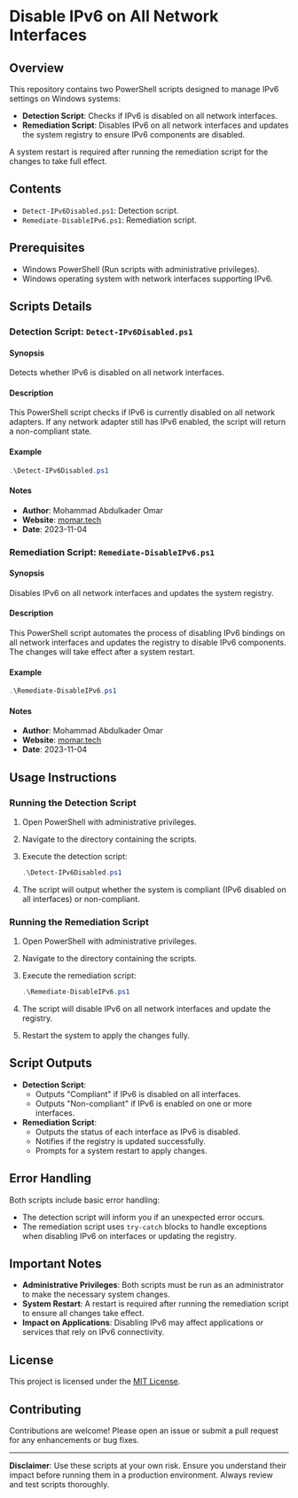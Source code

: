 # Disable IPv6 on All Network Interfaces

## Overview

This repository contains two PowerShell scripts designed to manage IPv6 settings on Windows systems:

- **Detection Script**: Checks if IPv6 is disabled on all network interfaces.
- **Remediation Script**: Disables IPv6 on all network interfaces and updates the system registry to ensure IPv6 components are disabled.

A system restart is required after running the remediation script for the changes to take full effect.

## Contents

- `Detect-IPv6Disabled.ps1`: Detection script.
- `Remediate-DisableIPv6.ps1`: Remediation script.

## Prerequisites

- Windows PowerShell (Run scripts with administrative privileges).
- Windows operating system with network interfaces supporting IPv6.

## Scripts Details

### Detection Script: `Detect-IPv6Disabled.ps1`

#### Synopsis

Detects whether IPv6 is disabled on all network interfaces.

#### Description

This PowerShell script checks if IPv6 is currently disabled on all network adapters. If any network adapter still has IPv6 enabled, the script will return a non-compliant state.

#### Example

```powershell
.\Detect-IPv6Disabled.ps1
```

#### Notes

- **Author**: Mohammad Abdulkader Omar
- **Website**: [momar.tech](https://momar.tech)
- **Date**: 2023-11-04

### Remediation Script: `Remediate-DisableIPv6.ps1`

#### Synopsis

Disables IPv6 on all network interfaces and updates the system registry.

#### Description

This PowerShell script automates the process of disabling IPv6 bindings on all network interfaces and updates the registry to disable IPv6 components. The changes will take effect after a system restart.

#### Example

```powershell
.\Remediate-DisableIPv6.ps1
```

#### Notes

- **Author**: Mohammad Abdulkader Omar
- **Website**: [momar.tech](https://momar.tech)
- **Date**: 2023-11-04

## Usage Instructions

### Running the Detection Script

1. Open PowerShell with administrative privileges.
2. Navigate to the directory containing the scripts.
3. Execute the detection script:

   ```powershell
   .\Detect-IPv6Disabled.ps1
   ```

4. The script will output whether the system is compliant (IPv6 disabled on all interfaces) or non-compliant.

### Running the Remediation Script

1. Open PowerShell with administrative privileges.
2. Navigate to the directory containing the scripts.
3. Execute the remediation script:

   ```powershell
   .\Remediate-DisableIPv6.ps1
   ```

4. The script will disable IPv6 on all network interfaces and update the registry.
5. Restart the system to apply the changes fully.

## Script Outputs

- **Detection Script**:
  - Outputs "Compliant" if IPv6 is disabled on all interfaces.
  - Outputs "Non-compliant" if IPv6 is enabled on one or more interfaces.
- **Remediation Script**:
  - Outputs the status of each interface as IPv6 is disabled.
  - Notifies if the registry is updated successfully.
  - Prompts for a system restart to apply changes.

## Error Handling

Both scripts include basic error handling:

- The detection script will inform you if an unexpected error occurs.
- The remediation script uses `try-catch` blocks to handle exceptions when disabling IPv6 on interfaces or updating the registry.

## Important Notes

- **Administrative Privileges**: Both scripts must be run as an administrator to make the necessary system changes.
- **System Restart**: A restart is required after running the remediation script to ensure all changes take effect.
- **Impact on Applications**: Disabling IPv6 may affect applications or services that rely on IPv6 connectivity.

## License

This project is licensed under the [MIT License](LICENSE).

## Contributing

Contributions are welcome! Please open an issue or submit a pull request for any enhancements or bug fixes.

---

**Disclaimer**: Use these scripts at your own risk. Ensure you understand their impact before running them in a production environment. Always review and test scripts thoroughly.
